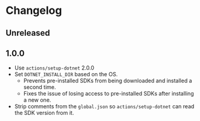 # Changelog

## Unreleased

## 1.0.0

- Use `actions/setup-dotnet` 2.0.0
- Set `DOTNET_INSTALL_DIR` based on the OS.
  - Prevents pre-installed SDKs from being downloaded and installed a second time.
  - Fixes the issue of losing access to pre-installed SDKs after installing a new one.
- Strip comments from the `global.json` so `actions/setup-dotnet` can read the SDK version from it.
